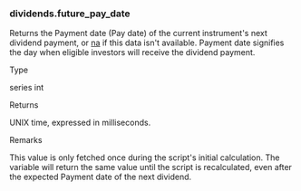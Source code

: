 ### dividends.future\_pay\_date

Returns the Payment date (Pay date) of the current instrument's next dividend payment, or [na](#var_na) if this data isn't available. Payment date signifies the day when eligible investors will receive the dividend payment.

Type

series int

Returns

UNIX time, expressed in milliseconds.

Remarks

This value is only fetched once during the script's initial calculation. The variable will return the same value until the script is recalculated, even after the expected Payment date of the next dividend.
